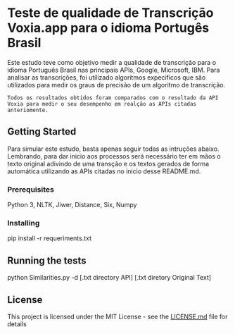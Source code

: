 # Teste de qualidade de Transcrição Voxia.app para o idioma Portugês Brasil

Este estudo teve como objetivo medir a qualidade de transcrição para o idioma Português Brasil nas principais APIs, Google, Microsoft, IBM. Para analisar as transcrições, foi utilizado algoritmos expecificos que são utilizados para medir os graus de precisão de um algoritmo de transcrição.

    Todos os resultados obtidos foram comparados com o resultado da API Voxia para medir o seu desempenho em realção as APIs citadas anteriomente.
    

## Getting Started

Para simular este estudo, basta apenas seguir todas as intruções abaixo. Lembrando, para dar inicio aos processos será necessário ter em mãos o texto original adivindo de uma transção e os textos gerados de forma automática utilizando as APIs citadas no inicio desse README.md.

### Prerequisites

Python 3,
NLTK,
Jiwer,
Distance,
Six,
Numpy

### Installing

pip install -r requeriments.txt

## Running the tests

python Similarities.py -d [.txt directory API] [.txt diretory Original Text]

## License

This project is licensed under the MIT License - see the [LICENSE.md](LICENSE.md) file for details



